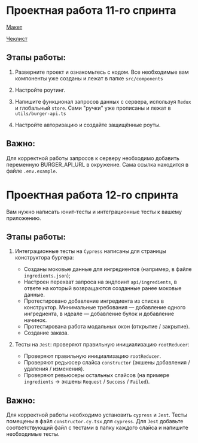 # Проектная работа 11-го спринта

[Макет](<https://www.figma.com/file/vIywAvqfkOIRWGOkfOnReY/React-Fullstack_-Проектные-задачи-(3-месяца)_external_link?type=design&node-id=0-1&mode=design>)

[Чеклист](https://www.notion.so/praktikum/0527c10b723d4873aa75686bad54b32e?pvs=4)

## Этапы работы:

1. Разверните проект и ознакомьтесь с кодом. Все необходимые вам компоненты уже созданы и лежат в папке `src/components`

2. Настройте роутинг.

3. Напишите функционал запросов данных с сервера, используя `Redux` и глобальный `store`. Сами "ручки" уже прописаны и лежат в `utils/burger-api.ts`

4. Настройте авторизацию и создайте защищённые роуты.

## Важно:

Для корректной работы запросов к серверу необходимо добавить переменную BURGER_API_URL в окружение. Сама ссылка находится в файле `.env.example`.


# Проектная работа 12-го спринта

Вам нужно написать юнит-тесты и интеграционные тесты к вашему приложению.

## Этапы работы:

1. Интеграционные тесты на `Cypress` написаны для страницы конструктора бургера:
    * Созданы моковые данные для ингредиентов (например, в файле `ingredients.json`);
    * Настроен перехват запроса на эндпоинт `api/ingredients`, в ответе на который возвращаются созданные ранее моковые данные.
    * Протестировано добавление ингредиента из списка в конструктор. Минимальные требования — добавление одного ингредиента, в идеале — добавление булок и добавление начинок.
    * Протестирована работа модальных окон (открытие / закрытие).
    * Создание заказа.

2. Тесты на `Jest`: проверяют правильную инициализацию `rootReducer`:
    * Проверяют правильную инициализацию `rootReducer`.
    * Проверяют редьюсер слайса `constructor` (экшены добавления / удаления / изменения).
    * Проверяют ревьюсеры остальных слайсов (на примере `ingredients` -> экшены `Request` / `Success` / `Failed`).


## Важно:

Для корректной работы необходимо установить `cypress` и `Jest`. Тесты помещены в файл `constructor.cy.tsx` для `cypress`. Для `Jest` добавьте соответствующий файл с тестами в папку каждого слайса и напишите необходимые тесты.
